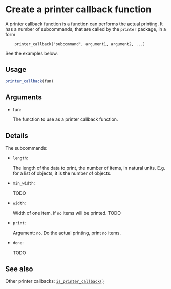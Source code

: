 # Create a printer callback function

A printer callback function is a function can performs the actual
printing. It has a number of subcommands, that are called by the
`printer` package, in a form

        printer_callback("subcommand", argument1, argument2, ...)

See the examples below.

## Usage

``` r
printer_callback(fun)
```

## Arguments

- fun:

  The function to use as a printer callback function.

## Details

The subcommands:

- `length`:

  The length of the data to print, the number of items, in natural
  units. E.g. for a list of objects, it is the number of objects.

- `min_width`:

  TODO

- `width`:

  Width of one item, if `no` items will be printed. TODO

- `print`:

  Argument: `no`. Do the actual printing, print `no` items.

- `done`:

  TODO

## See also

Other printer callbacks:
[`is_printer_callback()`](https://r.igraph.org/reference/is_printer_callback.md)

